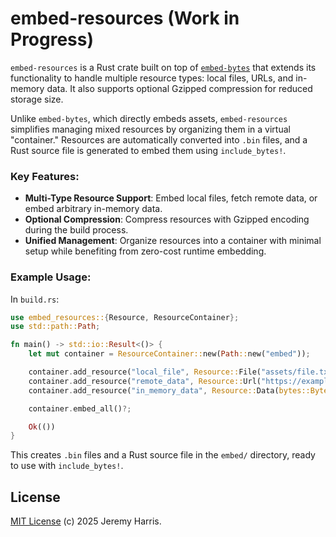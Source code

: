 # embed-resources (Work in Progress)

`embed-resources` is a Rust crate built on top of [`embed-bytes`](https://github.com/jzombie/rust-embed-bytes) that extends its functionality to handle multiple resource types: local files, URLs, and in-memory data. It also supports optional Gzipped compression for reduced storage size.

Unlike `embed-bytes`, which directly embeds assets, `embed-resources` simplifies managing mixed resources by organizing them in a virtual "container." Resources are automatically converted into `.bin` files, and a Rust source file is generated to embed them using `include_bytes!`.

### Key Features:
- **Multi-Type Resource Support**: Embed local files, fetch remote data, or embed arbitrary in-memory data.
- **Optional Compression**: Compress resources with Gzipped encoding during the build process.
- **Unified Management**: Organize resources into a container with minimal setup while benefiting from zero-cost runtime embedding.

### Example Usage:
In `build.rs`:
```rust
use embed_resources::{Resource, ResourceContainer};
use std::path::Path;

fn main() -> std::io::Result<()> {
    let mut container = ResourceContainer::new(Path::new("embed"));

    container.add_resource("local_file", Resource::File("assets/file.txt".to_string()), true);
    container.add_resource("remote_data", Resource::Url("https://example.com/data.bin".to_string()), true);
    container.add_resource("in_memory_data", Resource::Data(bytes::Bytes::from("Hello, world!")), true);

    container.embed_all()?;

    Ok(())
}
```

This creates `.bin` files and a Rust source file in the `embed/` directory, ready to use with `include_bytes!`.

## License

[MIT License](LICENSE) (c) 2025 Jeremy Harris.
